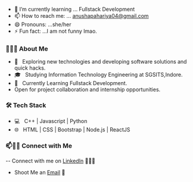- 🌱 I’m currently learning ... Fullstack Development
- 📫 How to reach me: ... anushapahariya04@gmail.com
- 😄 Pronouns: ...she/her
- ⚡ Fun fact: ...I am not funny lmao.


<h3> 👨🏻‍💻 About Me </h3>

- 🤔 &nbsp; Exploring new technologies and developing software solutions and quick hacks.
- 🎓 &nbsp; Studying Information Technology Engineering at SGSITS,Indore.
- 🌱 &nbsp; Currently Learning Fullstack Development.
- Open for project collaboration and internship opportunities. 

<h3>🛠 Tech Stack</h3>

- 💻 &nbsp; C++ | Javascript | Python 
- 🌐 &nbsp; HTML | CSS | Bootstrap | Node.js | ReactJS


### 📫🤝🏻 Connect with Me

 -- Connect with me on [LinkedIn](https://www.linkedin.com/in//anusha-pahariya/) 👨🏻‍💻
 - Shoot Me an [Email](mailto:anushapahariya04@gmail.com) 💌



